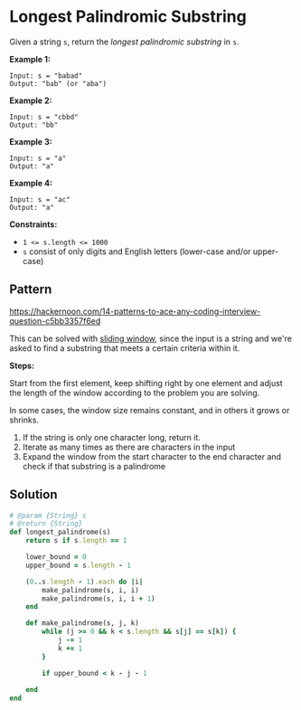 # Longest Palindromic Substring

Given a string `s`, return the *longest palindromic substring* in `s`.

**Example 1:**

```
Input: s = "babad"
Output: "bab" (or "aba")
```

**Example 2:**

```
Input: s = "cbbd"
Output: "bb"
```

**Example 3:**

```
Input: s = "a"
Output: "a"
```

**Example 4:**

```
Input: s = "ac"
Output: "a"
```

**Constraints:**

* `1 <= s.length <= 1000`
* `s` consist of only digits and English letters (lower-case and/or upper-case)

## Pattern

https://hackernoon.com/14-patterns-to-ace-any-coding-interview-question-c5bb3357f6ed

This can be solved with [sliding window](), since the input is a string and we're asked to find a substring that meets a certain criteria within it. 

**Steps:**

Start from the first element, keep shifting right by one element and adjust the length of the window according to the problem you are solving. 

In some cases, the window size remains constant, and in others it grows or shrinks. 

1. If the string is only one character long, return it. 
1. Iterate as many times as there are characters in the input
1. Expand the window from the start character to the end character and check if that substring is a palindrome


## Solution

```rb
# @param {String} s
# @return {String}
def longest_palindrome(s)
    return s if s.length == 1

    lower_bound = 0
    upper_bound = s.length - 1

    (0..s.length - 1).each do |i|
        make_palindrome(s, i, i)
        make_palindrome(s, i, i + 1)
    end

    def make_palindrome(s, j, k)
        while (j >= 0 && k < s.length && s[j] == s[k]) {
            j -= 1
            k += 1
        }

        if upper_bound < k - j - 1 
            
    end
end
```